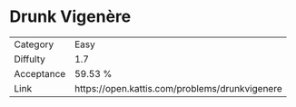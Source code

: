 # Drunk Vigenère

<table>
    <tr>
        <td>Category</td>
        <td>Easy</td>
    </tr>
    <tr>
        <td>Diffulty</td>
        <td>1.7</td>
    </tr>
    <tr>
        <td>Acceptance</td>
        <td>59.53 %</td>
    </tr>
    <tr>
        <td>Link</td>
        <td>https://open.kattis.com/problems/drunkvigenere</td>
    </tr>
</table>